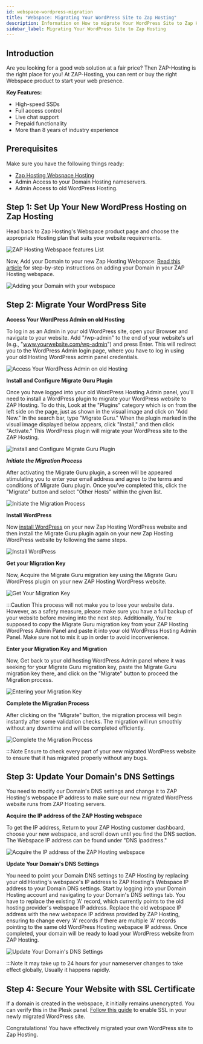 ```yaml
---
id: webspace-wordpress-migration
title: "Webspace: Migrating Your WordPress Site to Zap Hosting"
description: Information on How to migrate Your WordPress Site to Zap Hosting - ZAP-Hosting.com documentation
sidebar_label: Migrating Your WordPress Site to Zap Hosting
---
```




## Introduction

Are you looking for a good web solution at a fair price? Then ZAP-Hosting is the right place for you! At ZAP-Hosting, you can rent or buy the right Webspace product to start your web presence.

**Key Features:**

- High-speed SSDs
- Full access control
- Live chat support
- Prepaid functionality
- More than 8 years of industry experience

## Prerequisites

Make sure you have the following things ready:

- [Zap Hosting Webspace Hosting](https://zap-hosting.com/en/shop/product/webspace/)
- Admin Access to your Domain Hosting nameservers.
- Admin Access to old WordPress Hosting.

## Step 1: Set Up Your New WordPress Hosting on Zap Hosting

Head back to Zap Hosting's Webspace product page and choose the appropriate Hosting plan that suits your website requirements.

![ZAP Hosting Webspace features List](https://snipboard.io/M3PV0r.jpg)

Now, Add your Domain to your new Zap Hosting Webspace: [Read this article](https://zap-hosting.com/guides/docs/webspace-adddomain) for step-by-step instructions on adding your Domain in your ZAP Hosting webspace.

![Adding your Domain with your webspace](https://user-images.githubusercontent.com/61953937/168205332-44be62d8-202b-4397-91d8-ba1dfeafd37b.png)


## Step 2: Migrate Your WordPress Site

**Access Your WordPress Admin on old Hosting**

To log in as an Admin in your old WordPress site, open your Browser and navigate to your website. Add "/wp-admin" to the end of your website's url (e.g., "www.yourwebsite.com/wp-admin") and press Enter. This will redirect you to the WordPress Admin login page, where you have to log in using your old Hosting WordPress admin panel credentials.

![Access Your WordPress Admin on old Hosting](https://i.imgur.com/HKXOa7n.png)

**Install and Configure Migrate Guru Plugin**

Once you have logged into your old WordPress Hosting Admin panel, you'll need to install a WordPress plugin to migrate your WordPress website to ZAP Hosting. To do this, Look at the "Plugins" category which is on from the left side on the page, just as shown in the visual image and click on "Add New." In the search bar, type "Migrate Guru." When the plugin marked in the visual image displayed below appears, click "Install," and then click "Activate." This WordPress plugin will migrate your WordPress site to the ZAP Hosting.

![Install and Configure Migrate Guru Plugin](https://i.imgur.com/l00UIIs.png)

***Initiate the Migration Process***

After activating the Migrate Guru plugin, a screen will be appeared stimulating you to enter your email address and agree to the terms and conditions of Migrate Guru plugin. Once you’ve completed this, click the "Migrate" button and select "Other Hosts" within the given list.

![Initiate the Migration Process](https://i.imgur.com/lFvN03g.png)

**Install WordPress**

Now [install WordPress](https://zap-hosting.com/guides/docs/webspace-wordpress) on your new Zap Hosting WordPress website and then install the Migrate Guru plugin again on your new Zap Hosting WordPress website by following the same steps.

![Install WordPress](https://user-images.githubusercontent.com/26007280/189989966-8b113e9c-749b-43fe-9fa1-e58fee20976f.png)

**Get your Migration Key**

Now, Acquire the Migrate Guru migration key using the Migrate Guru WordPress plugin on your new ZAP Hosting WordPress website.

![Get Your Migration Key](https://i.imgur.com/Dpmqh5K.png)

:::Caution
This process will not make you to lose your website data. However, as a safety measure, please make sure you have a full backup of your website before moving into the next step. Additionally, You're supposed to copy the Migrate Guru migration key from your ZAP Hosting WordPress Admin Panel and paste it into your old WordPress Hosting Admin Panel. Make sure not to mix it up in order to avoid inconvenience.

**Enter your Migration Key and Migration**

Now, Get back to your old hosting WordPress Admin panel where it was seeking for your Migrate Guru migration key, paste the Migrate Guru migration key there, and click on the "Migrate" button to proceed the Migration process.

![Entering your Migration Key](https://i.imgur.com/VeRH1EE.png)

**Complete the Migration Process**

After clicking on the "Migrate" button, the migration process will begin instantly after some validation checks. The migration will run smoothly without any downtime and will be completed efficiently.

![Complete the Migration Process](https://i.imgur.com/MxHNYyf.png)

:::Note
Ensure to check every part of your new migrated WordPress website to ensure that it has migrated properly without any bugs. 

## Step 3: Update Your Domain's DNS Settings

You need to modify our Domain's DNS settings and change it to ZAP Hosting's webspace IP address to make sure our new migrated WordPress website runs from ZAP Hosting servers.

**Acquire the IP address of the ZAP Hosting webspace**

To get the IP address, Return to your ZAP Hosting customer dashboard, choose your new webspace, and scroll down until you find the DNS section. The Webspace IP address can be found under "DNS ipaddress."

![Acquire the IP address of the ZAP Hosting webspace](https://i.imgur.com/TdgDExc.png)

**Update Your Domain's DNS Settings**

You need to point your Domain DNS settings to ZAP Hosting by replacing your old Hosting's webspace's IP address to ZAP Hosting's Webspace IP address to your Domain DNS settings. Start by logging into your Domain Hosting account and navigating to your Domain's DNS settings tab. You have to replace the existing 'A' record, which currently points to the old hosting provider's webspace IP address. Replace the old webspace IP address with the new webspace IP address provided by ZAP Hosting, ensuring to change every 'A' records if there are multiple 'A' records pointing to the same old WordPress Hosting webspace IP address. Once completed, your domain will be ready to load your WordPress website from ZAP Hosting.

![Update Your Domain's DNS Settings](https://i.imgur.com/vyDrJPH.png)

:::Note
It may take up to 24 hours for your nameserver changes to take effect globally, Usually it happens rapidly.

## Step 4: Secure Your Website with SSL Certificate

If a domain is created in the webspace, it initially remains unencrypted. You can verify this in the Plesk panel. [Follow this guide](https://zap-hosting.com/guides/docs/webspace-plesk-ssl) to enable SSL in your newly migrated WordPress site.

Congratulations! You have effectively migrated your own WordPress site to Zap Hosting.
